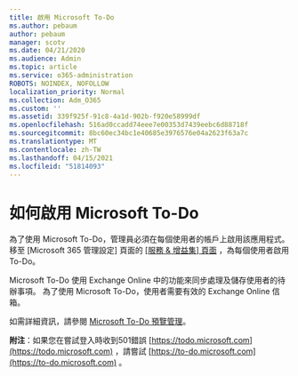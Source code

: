 ```yaml
---
title: 啟用 Microsoft To-Do
ms.author: pebaum
author: pebaum
manager: scotv
ms.date: 04/21/2020
ms.audience: Admin
ms.topic: article
ms.service: o365-administration
ROBOTS: NOINDEX, NOFOLLOW
localization_priority: Normal
ms.collection: Adm_O365
ms.custom: ''
ms.assetid: 339f925f-91c8-4a1d-902b-f920e58999df
ms.openlocfilehash: 516ad0ccadd74eee7e00353d7439eebc6d88718f
ms.sourcegitcommit: 8bc60ec34bc1e40685e3976576e04a2623f63a7c
ms.translationtype: MT
ms.contentlocale: zh-TW
ms.lasthandoff: 04/15/2021
ms.locfileid: "51814093"
---
```

# <a name="how-to-enable-microsoft-to-do"></a>如何啟用 Microsoft To-Do

為了使用 Microsoft To-Do，管理員必須在每個使用者的帳戶上啟用該應用程式。 移至 [Microsoft 365 管理設定] 頁面的 [ [服務 &amp; 增益集] 頁面](https://portal.office.com/adminportal/home#/Settings/ServicesAndAddIns) ，為每個使用者啟用 To-Do。
  
Microsoft To-Do 使用 Exchange Online 中的功能來同步處理及儲存使用者的待辦事項。 為了使用 Microsoft To-Do，使用者需要有效的 Exchange Online 信箱。
  
如需詳細資訊，請參閱 [Microsoft To-Do 預覽管理](https://support.office.com/article/490c1a8c-2333-4952-8125-841afadb9620.aspx)。
  
 **附注**：如果您在嘗試登入時收到501錯誤 [https://todo.microsoft.com](https://todo.microsoft.com) ，請嘗試 [https://to-do.microsoft.com](https://to-do.microsoft.com) 。
  

